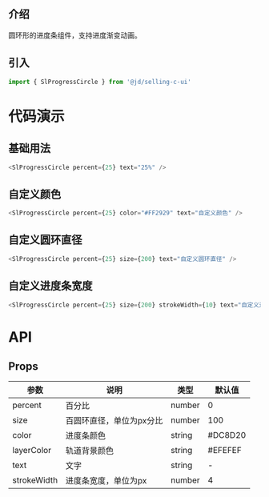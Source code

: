 ## 介绍
圆环形的进度条组件，支持进度渐变动画。
## 引入
```js
import { SlProgressCircle } from '@jd/selling-c-ui'
```
# 代码演示
## 基础用法
```js
<SlProgressCircle percent={25} text="25%" />
```
## 自定义颜色
```js
<SlProgressCircle percent={25} color="#FF2929" text="自定义颜色" />
```
## 自定义圆环直径
```js
<SlProgressCircle percent={25} size={200} text="自定义圆环直径" />
```

## 自定义进度条宽度
```js
<SlProgressCircle percent={25} size={200} strokeWidth={10} text="自定义进度条宽度" />
```
# API
## Props
|  参数   | 说明  | 类型 | 默认值 |
|  ----  | ----  | ---- | ---- |
| percent | 百分比 | number | 0 |
| size | 百圆环直径，单位为px分比 | number | 100 |
| color | 进度条颜色 | string | #DC8D20 |
| layerColor | 轨道背景颜色 | string | #EFEFEF |
| text | 文字 | string | - |
| strokeWidth | 进度条宽度，单位为px | number | 4 |